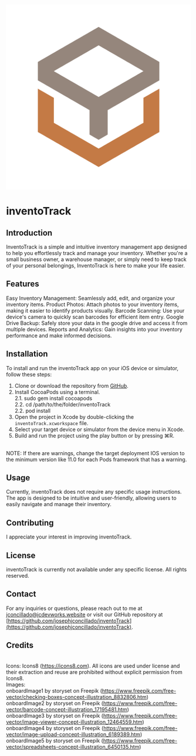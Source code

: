 <p align="center">
  <img src="inventoTrack/Assets.xcassets/appLogo.imageset/appIcon.png" alt="Logo">
</p>

# inventoTrack

## Introduction

InventoTrack is a simple and intuitive inventory management app designed to help you effortlessly track and manage your inventory. Whether you're a small business owner, a warehouse manager, or simply need to keep track of your personal belongings, InventoTrack is here to make your life easier.

## Features

Easy Inventory Management: Seamlessly add, edit, and organize your inventory items.
Product Photos: Attach photos to your inventory items, making it easier to identify products visually.
Barcode Scanning: Use your device's camera to quickly scan barcodes for efficient item entry.
Google Drive Backup: Safely store your data in the google drive and access it from multiple devices.
Reports and Analytics: Gain insights into your inventory performance and make informed decisions.

## Installation

To install and run the inventoTrack app on your iOS device or simulator, follow these steps:

1. Clone or download the repository from [GitHub](https://github.com/josephjconcillado/inventoTrack).
2. Install CocoaPods using a terminal.
<br>    2.1. sudo gem install cocoapods
<br>    2.2. cd /path/to/the/folder/inventoTrack
<br>    2.2. pod install
3. Open the project in Xcode by double-clicking the `inventoTrack.xcworkspace` file.
4. Select your target device or simulator from the device menu in Xcode.
5. Build and run the project using the play button or by pressing ⌘R.
<br>
NOTE: If there are warnings, change the target deployment IOS version to the minimum version like 11.0 for each Pods framework that has a warning.

## Usage

Currently, inventoTrack does not require any specific usage instructions. The app is designed to be intuitive and user-friendly, allowing users to easily navigate and manage their inventory.

## Contributing

I appreciate your interest in improving inventoTrack.

## License

inventoTrack is currently not available under any specific license. All rights reserved.

## Contact

For any inquiries or questions, please reach out to me at jconcillado@jcdevworks.website or visit our GitHub repository at [https://github.com/josephjconcillado/inventoTrack](https://github.com/josephjconcillado/inventoTrack).

## Credits

<br>Icons: Icons8 (https://icons8.com). All icons are used under license and their extraction and reuse are prohibited without explicit permission from Icons8.
<br>Images:
<br>onboardImage1 by storyset on Freepik (https://www.freepik.com/free-vector/checking-boxes-concept-illustration_8832806.htm)
<br>onboardImage2 by storyset on Freepik (https://www.freepik.com/free-vector/barcode-concept-illustration_17195481.htm)
<br>onboardImage3 by storyset on Freepik (https://www.freepik.com/free-vector/image-viewer-concept-illustration_12464559.htm)
<br>onboardImage4 by storyset on Freepik (https://www.freepik.com/free-vector/image-upload-concept-illustration_6189389.htm)
<br>onboardImage5 by storyset on Freepik (https://www.freepik.com/free-vector/spreadsheets-concept-illustration_6450135.htm)
